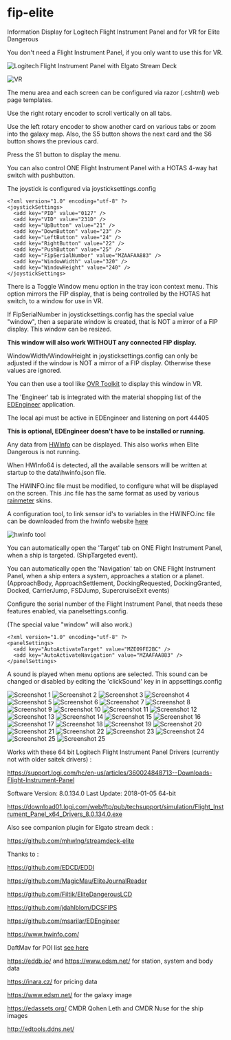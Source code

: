 # fip-elite
Information Display for Logitech Flight Instrument Panel and for VR for Elite Dangerous

You don't need a Flight Instrument Panel, if you only want to use this for VR.

![Logitech Flight Instrument Panel with Elgato Stream Deck](https://i.imgur.com/bE2ODlF.jpg)

![VR](https://i.imgur.com/qhICACC.jpg)

The menu area and each screen can be configured via razor (.cshtml) web page templates.

Use the right rotary encoder to scroll vertically on all tabs.

Use the left rotary encoder to show another card on various tabs or zoom into the galaxy map.
Also, the S5 button shows the next card and the S6 button shows the previous card.

Press the S1 button to display the menu.

You can also control ONE Flight Instrument Panel with a HOTAS 4-way hat switch with pushbutton.

The joystick is configured via joysticksettings.config

```
<?xml version="1.0" encoding="utf-8" ?>
<joystickSettings>
  <add key="PID" value="0127" />
  <add key="VID" value="231D" />
  <add key="UpButton" value="21" />
  <add key="DownButton" value="23" />
  <add key="LeftButton" value="24" />
  <add key="RightButton" value="22" />
  <add key="PushButton" value="25" />
  <add key="FipSerialNumber" value="MZAAFAA883" />
  <add key="WindowWidth" value="320" />
  <add key="WindowHeight" value="240" />
</joystickSettings>
```

There is a Toggle Window menu option in the tray icon context menu.
This option mirrors the FIP display, that is being controlled by the HOTAS hat switch, to a window for use in VR.

If FipSerialNumber in joysticksettings.config has the special value "window", then a separate window is created, 
that is NOT a mirror of a FIP display. This window can be resized.

**This window will also work WITHOUT any connected FIP display.**

WindowWidth/WindowHeight in joysticksettings.config can only be adjusted if the window is NOT a mirror of a FIP display. 
Otherwise these values are ignored.

You can then use a tool like [OVR Toolkit](https://store.steampowered.com/app/1068820/OVR_Toolkit/) to display this window in VR. 

The 'Engineer' tab is integrated with the material shopping list of the [EDEngineer](https://github.com/msarilar/EDEngineer) application.

The local api must be active in EDEngineer and listening on port 44405

**This is optional, EDEngineer doesn't have to be installed or running.**

Any data from [HWInfo](https://www.hwinfo.com) can be displayed. This also works when Elite Dangerous is not running.

When HWInfo64 is detected, all the available sensors will be written at startup to the data\hwinfo.json file.

The HWINFO.inc file must be modified, to configure what will be displayed on the screen.
This .inc file has the same format as used by various [rainmeter](https://www.deviantart.com/pul53dr1v3r/art/Rainformer-2-9-3-HWiNFO-Edition-Rainmeter-789616481) skins.

A configuration tool, to link sensor id's to variables in the HWINFO.inc file can be downloaded from the hwinfo website [here](https://www.hwinfo.com/beta/HWiNFOSharedMemoryViewer.exe.7z)

![hwinfo tool](https://i.imgur.com/Px6jvw4.png)

You can automatically open the 'Target' tab on ONE Flight Instrument Panel, when a ship is targeted. (ShipTargeted event).

You can automatically open the 'Navigation' tab on ONE Flight Instrument Panel, when a ship enters a system, approaches a station or a planet.
(ApproachBody, ApproachSettlement, DockingRequested, DockingGranted, Docked, CarrierJump, FSDJump, SupercruiseExit events)

Configure the serial number of the Flight Instrument Panel, that needs these features enabled, via panelsettings.config. 

(The special value "window" will also work.)

```
<?xml version="1.0" encoding="utf-8" ?>
<panelSettings>
  <add key="AutoActivateTarget" value="MZE09FE2BC" />
  <add key="AutoActivateNavigation" value="MZAAFAA883" />
</panelSettings>
```

A sound is played when menu options are selected.
This sound can be changed or disabled by editing the 'clickSound' key in in appsettings.config

![Screenshot 1](https://i.imgur.com/KA0iCcj.png)
![Screenshot 2](https://i.imgur.com/JTxiIBL.png)
![Screenshot 3](https://i.imgur.com/uXpUC6m.png)
![Screenshot 4](https://i.imgur.com/Fk62MmG.png)
![Screenshot 5](https://i.imgur.com/5mlPp2I.png)
![Screenshot 6](https://i.imgur.com/dydIf16.png)
![Screenshot 7](https://i.imgur.com/16pc2zo.png)
![Screenshot 8](https://i.imgur.com/Cgqdic6.png)
![Screenshot 9](https://i.imgur.com/WJHBVIX.png)
![Screenshot 10](https://i.imgur.com/SaMQ2H2.png)
![Screenshot 11](https://i.imgur.com/X5kL0fn.png)
![Screenshot 12](https://i.imgur.com/WepiQbs.png)
![Screenshot 13](https://i.imgur.com/ZOcUfyI.png)
![Screenshot 14](https://i.imgur.com/LyfdMTh.png)
![Screenshot 15](https://i.imgur.com/iqZVk2Y.png)
![Screenshot 16](https://i.imgur.com/ofaRPKm.png)
![Screenshot 17](https://i.imgur.com/zm3Xrm9.png)
![Screenshot 18](https://i.imgur.com/p8gW2Fr.png)
![Screenshot 19](https://i.imgur.com/QoBYgCT.png)
![Screenshot 20](https://i.imgur.com/zGm6qOR.png)
![Screenshot 21](https://i.imgur.com/ncHyT8X.png)
![Screenshot 22](https://i.imgur.com/1ngN8cF.png)
![Screenshot 23](https://i.imgur.com/4gUny6G.png)
![Screenshot 24](https://i.imgur.com/W67Nci1.png)
![Screenshot 25](https://i.imgur.com/z4ACs0q.png)
![Screenshot 25](https://i.imgur.com/gFllV7v.png)

Works with these 64 bit Logitech Flight Instrument Panel Drivers (currently not with older saitek drivers) :

https://support.logi.com/hc/en-us/articles/360024848713--Downloads-Flight-Instrument-Panel

Software Version: 8.0.134.0
Last Update: 2018-01-05
64-bit

https://download01.logi.com/web/ftp/pub/techsupport/simulation/Flight_Instrument_Panel_x64_Drivers_8.0.134.0.exe

Also see companion plugin for Elgato stream deck :

https://github.com/mhwlng/streamdeck-elite

Thanks to :

https://github.com/EDCD/EDDI

https://github.com/MagicMau/EliteJournalReader

https://github.com/Filtik/EliteDangerousLCD

https://github.com/jdahlblom/DCSFIPS

https://github.com/msarilar/EDEngineer

https://www.hwinfo.com/

DaftMav for POI list [see here](https://www.reddit.com/r/EliteDangerous/comments/9mfiug/edison_a_tool_which_helps_getting_to_planet/)

https://eddb.io/ and https://www.edsm.net/ for station, system and body data

https://inara.cz/ for pricing data

https://www.edsm.net/ for the galaxy image

https://edassets.org/ CMDR Qohen Leth and CMDR Nuse for the ship images

http://edtools.ddns.net/
